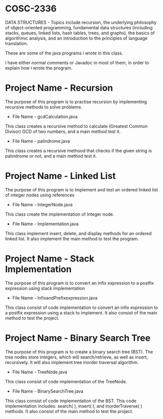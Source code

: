 # COSC-2336
DATA STRUCTURES - Topics include recursion, the underlying philosophy of object-oriented
programming, fundamental data structures (including stacks, queues,
linked lists, hash tables, trees, and graphs), the basics of algorithmic
analysis, and an introduction to the principles of language translation. 

These are some of the java programs i wrote in this class.

I have either normal comments or Javadoc in most of them, in order to explain how i wrote the program.


  # Project Name - Recursion
  The purpose of this program is to practise recursion by implementing recursive methods to solve problems.
  
  * File Name - gcdCalculation.java
  
  This class creates a recursive method to calculate (Greatest Common Divisor) GCD of two numbers, and a main method test it.
  * File Name - palindrome.java
  
  This class creates a recursive methood that checks if the given string is palindrome or not, and a main method test it.
  
  # Project Name - Linked List
  The purpose of this program is to Implement and test an ordered linked list of integer nodes using references
  
  * File Name - IntegerNode.java
  
  This class create the implementation of Integer node.
  * File Name - Implementation.java
  
  This class implement insert, delete, and display methods for an ordered linked list. It also implement the main method to test the program. 
  
  # Project Name - Stack Implementation
  The purpose of this program is to convert an infix expression to a postfix expression using stack implementation
  
  * File Name - InfixandPrefixexpression.java
  
  This class consist of code implementation to convert an infix expression to a postfix expression using a stack to implement. It also consist of the main method to test the project.
  
  # Project Name - Binary Search Tree
  The purpose of this program is to create a binary search tree (BST). The tree nodes store integers, which will search/retrieve, as well as insert, recursively. It will also implement tree inorder traversal algorithm. 
  
  * File Name - TreeNode.java
  
  This class consist of code implementation of the TreeNode.
  
  * File Name - BinarySearchTree.java
  
  This class consist of code implementation of the BST. This code implementation includes: search( ), insert( ), and inorderTraverse( ) methods. It also consist of the main method to test the project.
